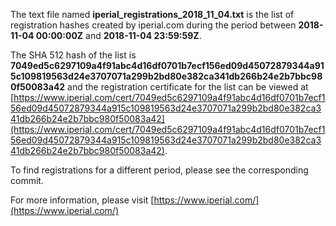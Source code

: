 The text file named **iperial_registrations_2018_11_04.txt** is the list of registration hashes created by iperial.com during the period between **2018-11-04 00:00:00Z** and **2018-11-04 23:59:59Z**.

The SHA 512 hash of the list is **7049ed5c6297109a4f91abc4d16df0701b7ecf156ed09d45072879344a915c109819563d24e3707071a299b2bd80e382ca341db266b24e2b7bbc980f50083a42** and the registration certificate for the list can be viewed at [https://www.iperial.com/cert/7049ed5c6297109a4f91abc4d16df0701b7ecf156ed09d45072879344a915c109819563d24e3707071a299b2bd80e382ca341db266b24e2b7bbc980f50083a42](https://www.iperial.com/cert/7049ed5c6297109a4f91abc4d16df0701b7ecf156ed09d45072879344a915c109819563d24e3707071a299b2bd80e382ca341db266b24e2b7bbc980f50083a42).

To find registrations for a different period, please see the corresponding commit.

For more information, please visit [https://www.iperial.com/](https://www.iperial.com/)
